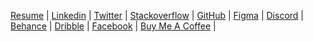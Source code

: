 [Resume]() |
[Linkedin](https://www.linkedin.com/in/mariglen-doda) |
[Twitter](https://twitter.com/DodaMariglen) |
[Stackoverflow](https://stackoverflow.com/users/12009833/mariglen-doda) |
[GitHub](https://github.com/Mariglendoda) |
[Figma](https://www.figma.com/@mariglen) |
[Discord](https://discord.gg/KMN3ZjfdWs) |
[Behance](https://www.behance.net/mariglendoda) |
[Dribble](https://dribbble.com/mariglen_doda) |
[Facebook](https://www.facebook.com/doda.mariglen.1999) |
[Buy Me A Coffee](https://www.buymeacoffee.com/mariglendol) |